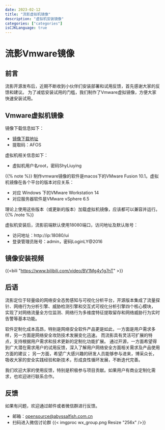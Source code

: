 ```yaml
---
date: 2023-02-12
title: "流影虚拟机镜像"
description: "虚拟机安装镜像"
categories: ["categories"]
isCJKLanguage: true
---
```



# 流影Vmware镜像

## 前言

流影开源发布后，近期不断收到小伙伴们安装部署和试用反馈，首先感谢大家的反馈和建议。
为了减低安装试用的门槛，我们制作了Vmware虚拟镜像，方便大家快速安装试用。

## Vmware虚拟机镜像
镜像下载信息如下：
- [镜像下载地址](https://pan.baidu.com/s/1B9ykL2n1lsvpJvgNup0ltQ)
- 提取码：AFOS

虚拟机相关信息如下：
- 虚拟机用户名root，密码ShyLiuying

{{% note %}}
制作vmware镜像的软件是macos下的VMware Fusion 10.1。虚拟机镜像在各个平台的版本对应关系：
- 对应 Windows 下的VMware Workstation 14
- 对应服务器软件是VMware vSphere 6.5

理论上使用这些版本（或更新的版本）加载虚拟机镜像，应该都可以兼容并运行。
{{% /note %}}

虚拟机安装后，流影前端默认使用18080端口，访问地址及默认账号：
- 访问地址：http://ip:18080/ui
- 登录管理员账号：admin，密码LoginLY@2016

## 镜像安装视频
{{<bili "https://www.bilibili.com/video/BV1Mg4y1g7nT" >}}

## 后语
流影定位于轻量级的网络安全态势感知与可视化分析平台，开源版本集成了流量探针、网络行为分析引擎、威胁检测引擎和交互式可视化分析引擎四个核心模块，
实现了对网络流量全方位监测、网络行为多维度特征提取留存和网络威胁行为实时告警等基本功能。

软件定制化成本高昂，特别是网络安全软件产品更是如此，一方面是用户需求多样，另一方面是网络安全攻防技术发展变化迅速。
而流影具有灵活可扩展的特点，支持根据用户需求和技术更新的定制化功能扩展。
通过开源，一方面希望得到广大潜在需求用户的试用反馈，深入了解用户网络安全方面相关需求及产品使用方面的建议；
另一方面，希望广大感兴趣的研发人员能够参与进来，博采众长，吸收大家的安全实践经验和新技术，形成良性循环发展，不断迭代完善。

我们欢迎大家的使用反馈，特别是积极参与项目贡献。如果用户有商业定制化需求，也欢迎进行联系合作。


## 反馈
如果有问题，欢迎通过邮件或者微信群进行反馈。
- 邮箱：opensource@abyssalfish.com.cn
- 扫码进入微信讨论群
{{< imgproc wx_group.png Resize "256x" />}}

